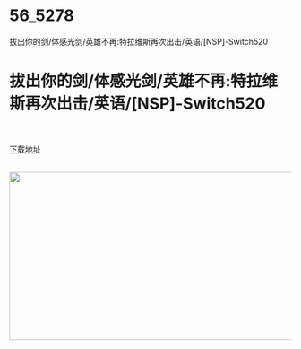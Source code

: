 # 56_5278
拔出你的剑/体感光剑/英雄不再:特拉维斯再次出击/英语/[NSP]-Switch520
# 拔出你的剑/体感光剑/英雄不再:特拉维斯再次出击/英语/[NSP]-Switch520
 <br/></br>
[下载地址](https://www.switch520.cc/article/5278 "下载地址")
<br/></br>

<p><span><strong><img src="http://iswitchtupian.ga/upload/art_editor/20200729-1/aa4de3a73827e7e28f1656e666543767.jpg" width="533" height="300" title="" alt=""></strong></span></p>
<p></p>
